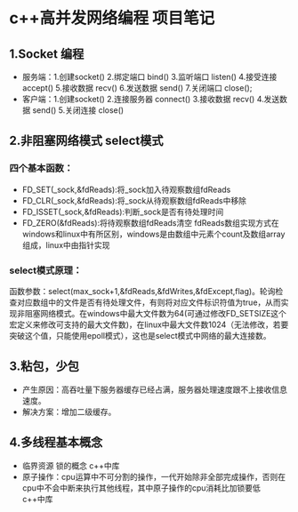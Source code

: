 # c++高并发网络编程  项目笔记  
## 1.Socket 编程  
- 服务端：1.创建socket()  2.绑定端口 bind()  3.监听端口 listen()  4.接受连接 accept()  5.接收数据 recv()  6.发送数据 send()  7.关闭端口 close();  
- 客户端：1.创建socket()  2.连接服务器 connect()  3.接收数据 recv()  4.发送数据 send()  5.关闭连接 close()  

## 2.非阻塞网络模式 select模式  
### 四个基本函数：  
 - FD_SET(_sock,&fdReads):将_sock加入待观察数组fdReads  
 - FD_CLR(_sock,&fdReads):将_sock从待观察数组fdReads中移除  
 - FD_ISSET(_sock,&fdReads):判断_sock是否有待处理时间  
 - FD_ZERO(&fdReads):将待观察数组fdReads清空
fdReads数组实现方式在windows和linux中有所区别，windows是由数组中元素个count及数组array组成，linux中由指针实现  
### select模式原理：  
  函数参数：select(max_sock+1,&fdReads,&fdWrites,&fdExcept,flag)。轮询检查对应数组中的文件是否有待处理文件，有则将对应文件标识符值为true，从而实现非阻塞网络模式。在windows中最大文件数为64(可通过修改FD_SETSIZE这个宏定义来修改可支持的最大文件数)，在linux中最大文件数1024（无法修改，若要突破这个值，只能使用epoll模式），这也是select模式中网络的最大连接数。
  
## 3.粘包，少包  
 - 产生原因：高吞吐量下服务器缓存已经占满，服务器处理速度跟不上接收信息速度。  
 - 解决方案：增加二级缓存。  
  
## 4.多线程基本概念
 - 临界资源 锁的概念 c++中<mutex>库
 - 原子操作：cpu运算中不可分割的操作，一代开始除非全部完成操作，否则在cpu中不会中断来执行其他线程，其中原子操作的cpu消耗比加锁要低  
	c++中<atomic>库